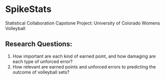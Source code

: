 # SpikeStats

Statistical Collaboration Capstone Project: University of Colorado Womens Volleyball

## Research Questions:
1. How important are each kind of earned point, and how damaging are each type of unforced error?
2. How relevant are earned points and unforced errors to predicting the outcome of volleyball sets?
